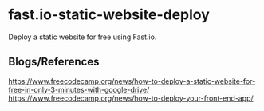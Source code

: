 # fast.io-static-website-deploy
Deploy a static website for free using Fast.io.

## Blogs/References

<https://www.freecodecamp.org/news/how-to-deploy-a-static-website-for-free-in-only-3-minutes-with-google-drive/><br>
<https://www.freecodecamp.org/news/how-to-deploy-your-front-end-app/>
